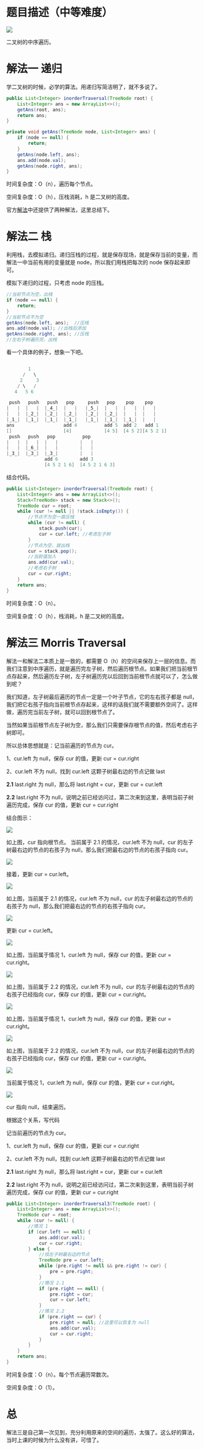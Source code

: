 # 题目描述（中等难度）

![](https://windliang.oss-cn-beijing.aliyuncs.com/94.jpg)

二叉树的中序遍历。

# 解法一 递归

学二叉树的时候，必学的算法。用递归写简洁明了，就不多说了。

```java
public List<Integer> inorderTraversal(TreeNode root) {
    List<Integer> ans = new ArrayList<>();
    getAns(root, ans);
    return ans;
}

private void getAns(TreeNode node, List<Integer> ans) {
    if (node == null) {
        return;
    }
    getAns(node.left, ans); 
    ans.add(node.val);
    getAns(node.right, ans);
}
```

时间复杂度：O（n），遍历每个节点。

空间复杂度：O（h），压栈消耗，h 是二叉树的高度。

官方[解法]()中还提供了两种解法，这里总结下。

# 解法二 栈

利用栈，去模拟递归。递归压栈的过程，就是保存现场，就是保存当前的变量，而解法一中当前有用的变量就是 node，所以我们用栈把每次的 node 保存起来即可。

模拟下递归的过程，只考虑 node 的压栈。

```java
//当前节点为空，出栈
if (node == null) {
    return;
}
//当前节点不为空
getAns(node.left, ans);  //压栈
ans.add(node.val); //出栈后添加
getAns(node.right, ans); //压栈
//左右子树遍历完，出栈
```

看一个具体的例子，想象一下吧。

```java

        1
      /   \
     2     3
    / \   /
   4   5 6

 push   push   push   pop     push   pop    pop    pop 
|   |  |   |  |_4_|  |   |   |_5_|  |   |  |   |  |   |  
|   |  |_2_|  |_2_|  |_2_|   |_2_|  |_2_|  |   |  |   |
|_1_|  |_1_|  |_1_|  |_1_|   |_1_|  |_1_|  |_1_|  |   |
ans                  add 4          add 5  add 2   add 1
[]                   [4]            [4 5]  [4 5 2][4 5 2 1]
 push   push   pop          pop 
|   |  |   |  |   |        |   |  
|   |  |_6_|  |   |        |   |  
|_3_|  |_3_|  |_3_|        |   |
              add 6        add 3
              [4 5 2 1 6]  [4 5 2 1 6 3]
```

结合代码。

```java
public List<Integer> inorderTraversal(TreeNode root) {
    List<Integer> ans = new ArrayList<>();
    Stack<TreeNode> stack = new Stack<>();
    TreeNode cur = root;
    while (cur != null || !stack.isEmpty()) {
        //节点不为空一直压栈
        while (cur != null) {
            stack.push(cur);
            cur = cur.left; //考虑左子树
        }
        //节点为空，就出栈
        cur = stack.pop();
        //当前值加入
        ans.add(cur.val);
        //考虑右子树
        cur = cur.right;
    }
    return ans;
}
```

时间复杂度：O（n）。

空间复杂度：O（h），栈消耗，h 是二叉树的高度。

# 解法三 Morris Traversal 

解法一和解法二本质上是一致的，都需要 O（h）的空间来保存上一层的信息。而我们注意到中序遍历，就是遍历完左子树，然后遍历根节点。如果我们把当前根节点存起来，然后遍历左子树，左子树遍历完以后回到当前根节点就可以了，怎么做到呢？

我们知道，左子树最后遍历的节点一定是一个叶子节点，它的左右孩子都是 null，我们把它右孩子指向当前根节点存起来，这样的话我们就不需要额外空间了。这样做，遍历完当前左子树，就可以回到根节点了。

当然如果当前根节点左子树为空，那么我们只需要保存根节点的值，然后考虑右子树即可。

所以总体思想就是：记当前遍历的节点为 cur。

1、cur.left 为 null，保存 cur 的值，更新 cur = cur.right

2、cur.left 不为 null，找到 cur.left 这颗子树最右边的节点记做 last

**2.1** last.right 为 null，那么将 last.right = cur，更新 cur = cur.left

**2.2** last.right 不为 null，说明之前已经访问过，第二次来到这里，表明当前子树遍历完成，保存 cur 的值，更新 cur = cur.right

结合图示：

![](https://windliang.oss-cn-beijing.aliyuncs.com/94_1.jpg)

如上图，cur 指向根节点。 当前属于 2.1 的情况，cur.left 不为 null，cur 的左子树最右边的节点的右孩子为 null，那么我们把最右边的节点的右孩子指向 cur。

![](https://windliang.oss-cn-beijing.aliyuncs.com/94_2.jpg)

接着，更新 cur = cur.left。

![](https://windliang.oss-cn-beijing.aliyuncs.com/94_3.jpg)

如上图，当前属于 2.1 的情况，cur.left 不为 null，cur 的左子树最右边的节点的右孩子为 null，那么我们把最右边的节点的右孩子指向 cur。

![](https://windliang.oss-cn-beijing.aliyuncs.com/94_4.jpg)

更新 cur = cur.left。

![](https://windliang.oss-cn-beijing.aliyuncs.com/94_5.jpg)

如上图，当前属于情况 1，cur.left 为 null，保存 cur 的值，更新 cur = cur.right。

![](https://windliang.oss-cn-beijing.aliyuncs.com/94_6.jpg)

如上图，当前属于 2.2 的情况，cur.left 不为 null，cur 的左子树最右边的节点的右孩子已经指向 cur，保存 cur 的值，更新 cur = cur.right。

![](https://windliang.oss-cn-beijing.aliyuncs.com/94_7.jpg)

如上图，当前属于情况 1，cur.left 为 null，保存 cur 的值，更新 cur = cur.right。

![](https://windliang.oss-cn-beijing.aliyuncs.com/94_8.jpg)

如上图，当前属于 2.2 的情况，cur.left 不为 null，cur 的左子树最右边的节点的右孩子已经指向 cur，保存 cur 的值，更新 cur = cur.right。

![](https://windliang.oss-cn-beijing.aliyuncs.com/94_9.jpg)

当前属于情况 1，cur.left 为 null，保存 cur 的值，更新 cur = cur.right。

![](https://windliang.oss-cn-beijing.aliyuncs.com/94_10.jpg)

cur  指向 null，结束遍历。

根据这个关系，写代码

记当前遍历的节点为 cur。

1、cur.left 为 null，保存 cur 的值，更新 cur = cur.right

2、cur.left 不为 null，找到 cur.left 这颗子树最右边的节点记做 last

**2.1** last.right 为 null，那么将 last.right = cur，更新 cur = cur.left

**2.2** last.right 不为 null，说明之前已经访问过，第二次来到这里，表明当前子树遍历完成，保存 cur 的值，更新 cur = cur.right

```java
public List<Integer> inorderTraversal3(TreeNode root) {
    List<Integer> ans = new ArrayList<>();
    TreeNode cur = root;
    while (cur != null) {
        //情况 1
        if (cur.left == null) {
            ans.add(cur.val);
            cur = cur.right;
        } else {
            //找左子树最右边的节点
            TreeNode pre = cur.left;
            while (pre.right != null && pre.right != cur) {
                pre = pre.right;
            }
            //情况 2.1
            if (pre.right == null) {
                pre.right = cur;
                cur = cur.left;
            }
            //情况 2.2
            if (pre.right == cur) {
                pre.right = null; //这里可以恢复为 null
                ans.add(cur.val);
                cur = cur.right;
            }
        }
    }
    return ans;
}
```

时间复杂度：O（n）。每个节点遍历常数次。

空间复杂度：O（1）。

# 总

解法三是自己第一次见到，充分利用原来的空间的遍历，太强了。这么好的算法，当时上课的时候为什么没有讲，可惜了。









